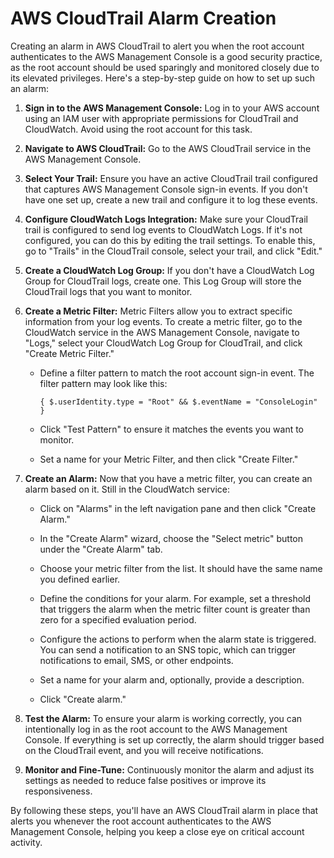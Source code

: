 # AWS CloudTrail Alarm Creation

Creating an alarm in AWS CloudTrail to alert you when the root account authenticates to the AWS Management Console is a good security practice, as the root account should be used sparingly and monitored closely due to its elevated privileges. Here's a step-by-step guide on how to set up such an alarm:

1. **Sign in to the AWS Management Console:**
   Log in to your AWS account using an IAM user with appropriate permissions for CloudTrail and CloudWatch. Avoid using the root account for this task.

2. **Navigate to AWS CloudTrail:**
   Go to the AWS CloudTrail service in the AWS Management Console.

3. **Select Your Trail:**
   Ensure you have an active CloudTrail trail configured that captures AWS Management Console sign-in events. If you don't have one set up, create a new trail and configure it to log these events.

4. **Configure CloudWatch Logs Integration:**
   Make sure your CloudTrail trail is configured to send log events to CloudWatch Logs. If it's not configured, you can do this by editing the trail settings. To enable this, go to "Trails" in the CloudTrail console, select your trail, and click "Edit."

5. **Create a CloudWatch Log Group:**
   If you don't have a CloudWatch Log Group for CloudTrail logs, create one. This Log Group will store the CloudTrail logs that you want to monitor.

6. **Create a Metric Filter:**
   Metric Filters allow you to extract specific information from your log events. To create a metric filter, go to the CloudWatch service in the AWS Management Console, navigate to "Logs," select your CloudWatch Log Group for CloudTrail, and click "Create Metric Filter."

   - Define a filter pattern to match the root account sign-in event. The filter pattern may look like this:
     ```
     { $.userIdentity.type = "Root" && $.eventName = "ConsoleLogin" }
     ```

   - Click "Test Pattern" to ensure it matches the events you want to monitor.

   - Set a name for your Metric Filter, and then click "Create Filter."

7. **Create an Alarm:**
   Now that you have a metric filter, you can create an alarm based on it. Still in the CloudWatch service:

   - Click on "Alarms" in the left navigation pane and then click "Create Alarm."

   - In the "Create Alarm" wizard, choose the "Select metric" button under the "Create Alarm" tab.

   - Choose your metric filter from the list. It should have the same name you defined earlier.

   - Define the conditions for your alarm. For example, set a threshold that triggers the alarm when the metric filter count is greater than zero for a specified evaluation period.

   - Configure the actions to perform when the alarm state is triggered. You can send a notification to an SNS topic, which can trigger notifications to email, SMS, or other endpoints.

   - Set a name for your alarm and, optionally, provide a description.

   - Click "Create alarm."

8. **Test the Alarm:**
   To ensure your alarm is working correctly, you can intentionally log in as the root account to the AWS Management Console. If everything is set up correctly, the alarm should trigger based on the CloudTrail event, and you will receive notifications.

9. **Monitor and Fine-Tune:**
   Continuously monitor the alarm and adjust its settings as needed to reduce false positives or improve its responsiveness.

By following these steps, you'll have an AWS CloudTrail alarm in place that alerts you whenever the root account authenticates to the AWS Management Console, helping you keep a close eye on critical account activity.